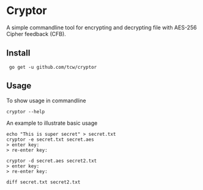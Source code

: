 # Cryptor

A simple commandline tool for encrypting and decrypting file with AES-256 Cipher feedback (CFB).


## Install

```shell
 go get -u github.com/tcw/cryptor
```

## Usage

To show usage in commandline
```shell
cryptor --help
```

An example to illustrate basic usage
```shell
echo "This is super secret" > secret.txt
cryptor -e secret.txt secret.aes
> enter key:
> re-enter key:

cryptor -d secret.aes secret2.txt
> enter key:
> re-enter key:

diff secret.txt secret2.txt
```
